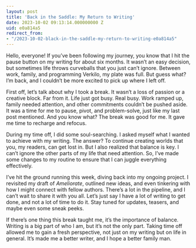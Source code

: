 ```yaml
---
layout: post
title: 'Back in the Saddle: My Return to Writing'
date: 2023-10-02 09:13:14.000000000 Z
uid: e0a814a5
redirect_from:
- "/2023-10-02-black-in-the-saddle-my-return-to-writing-e0a814a5"
---
```

Hello, everyone! If you’ve been following my journey, you know that I hit the pause button on my writing for about six months. It wasn’t an easy decision, but sometimes life throws curveballs that you just can’t ignore. Between work, family, and programming Verkilo, my plate was full. But guess what? I’m back, and I couldn’t be more excited to pick up where I left off.  
  

First off, let’s talk about why I took a break. It wasn’t a loss of passion or a creative block. Far from it. Life just got busy. Real busy. Work ramped up, family needed attention, and other commitments couldn’t be pushed aside. It was a time for me to pause, pivot, and problem-solve, just like my last post mentioned. And you know what? The break was good for me. It gave me time to recharge and refocus.  
  

During my time off, I did some soul-searching. I asked myself what I wanted to achieve with my writing. The answer? To continue creating worlds that you, my readers, can get lost in. But I also realized that balance is key. I can’t ignore the other parts of my life that need attention. So, I’ve made some changes to my routine to ensure that I can juggle everything effectively.

  
I’ve hit the ground running this week, diving back into my ongoing project. I revisited my draft of _Ameliorate_, outlined new ideas, and even tinkering with how I might connect with fellow authors. There’s a lot in the pipeline, and I can’t wait to share it with you all. Let’s just say I have a lot of writing to get done, and not a lot of time to do it. Stay tuned for updates, teasers, and maybe even some sneak peeks.

  
If there’s one thing this break taught me, it’s the importance of balance. Writing is a big part of who I am, but it’s not the only part. Taking time off allowed me to gain a fresh perspective, not just on my writing but on life in general. It’s made me a better writer, and I hope a better family man.

